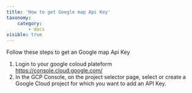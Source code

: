 ```yaml
---
title: 'How to get Google map Api Key'
taxonomy:
    category:
        - docs
visible: true
---
```


Follow these steps to get an Google map Api Key
1. Login to your google coloud plateform https://console.cloud.google.com/
2. In the GCP Console, on the project selector page, select or create a Google Cloud project for which you want to add an API Key.

